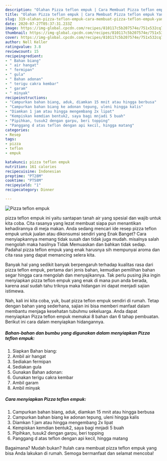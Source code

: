 ```yaml
---
description: "Olahan Pizza teflon empuk | Cara Membuat Pizza teflon empuk Yang Bikin Ngiler"
title: "Olahan Pizza teflon empuk | Cara Membuat Pizza teflon empuk Yang Bikin Ngiler"
slug: 319-olahan-pizza-teflon-empuk-cara-membuat-pizza-teflon-empuk-yang-bikin-ngiler
date: 2020-07-27T05:37:31.233Z
image: https://img-global.cpcdn.com/recipes/810117c5b207574e/751x532cq70/pizza-teflon-empuk-foto-resep-utama.jpg
thumbnail: https://img-global.cpcdn.com/recipes/810117c5b207574e/751x532cq70/pizza-teflon-empuk-foto-resep-utama.jpg
cover: https://img-global.cpcdn.com/recipes/810117c5b207574e/751x532cq70/pizza-teflon-empuk-foto-resep-utama.jpg
author: Nell Keller
ratingvalue: 3.8
reviewcount: 15
recipeingredient:
- " Bahan biang"
- " air hangat"
- " fermipan"
- " gula"
- " Bahan adonan"
- " terigu cakra kembar"
- " garam"
- " minyak"
recipeinstructions:
- "Campurkan bahan biang, aduk, diamkan 15 mnit atau hingga berbusa"
- "Campurkan bahan biang ke adonan tepung, uleni hingga kalis"
- "Diamkan 1 jam atau hingga mengembang 2x lipat"
- "Kempiskan kemdian bentuk2, saya bagi mnjadi 5 buah"
- "Pipihkan, tusuk2 dengan garpu, beri topping"
- "Panggang d atas teflon dengan api kecil, hingga matang"
categories:
- Resep
tags:
- pizza
- teflon
- empuk

katakunci: pizza teflon empuk 
nutrition: 161 calories
recipecuisine: Indonesian
preptime: "PT28M"
cooktime: "PT58M"
recipeyield: "1"
recipecategory: Dinner

---
```



![Pizza teflon empuk](https://img-global.cpcdn.com/recipes/810117c5b207574e/751x532cq70/pizza-teflon-empuk-foto-resep-utama.jpg)


pizza teflon empuk ini yaitu santapan tanah air yang spesial dan wajib untuk kita coba. Cita rasanya yang lezat membuat siapa pun menantikan kehadirannya di meja makan.
Anda sedang mencari ide resep pizza teflon empuk untuk jualan atau dikonsumsi sendiri yang Enak Banget? Cara menyiapkannya memang tidak susah dan tidak juga mudah. misalnya salah mengolah maka hasilnya Tidak Memuaskan dan bahkan tidak sedap. Padahal pizza teflon empuk yang enak harusnya sih mempunyai aroma dan cita rasa yang dapat memancing selera kita.



Banyak hal yang sedikit banyak berpengaruh terhadap kualitas rasa dari pizza teflon empuk, pertama dari jenis bahan, kemudian pemilihan bahan segar hingga cara mengolah dan menyajikannya. Tak perlu pusing jika ingin menyiapkan pizza teflon empuk yang enak di mana pun anda berada, karena asal sudah tahu triknya maka hidangan ini dapat menjadi sajian istimewa.


Nah, kali ini kita coba, yuk, buat pizza teflon empuk sendiri di rumah. Tetap dengan bahan yang sederhana, sajian ini bisa memberi manfaat dalam membantu menjaga kesehatan tubuhmu sekeluarga. Anda dapat menyiapkan Pizza teflon empuk memakai 8 bahan dan 6 tahap pembuatan. Berikut ini cara dalam menyiapkan hidangannya.

<!--inarticleads1-->

##### Bahan-bahan dan bumbu yang digunakan dalam menyiapkan Pizza teflon empuk:

1. Siapkan  Bahan biang:
1. Ambil  air hangat
1. Sediakan  fermipan
1. Sediakan  gula
1. Gunakan  Bahan adonan:
1. Gunakan  terigu cakra kembar
1. Ambil  garam
1. Ambil  minyak




<!--inarticleads2-->

##### Cara menyiapkan Pizza teflon empuk:

1. Campurkan bahan biang, aduk, diamkan 15 mnit atau hingga berbusa
1. Campurkan bahan biang ke adonan tepung, uleni hingga kalis
1. Diamkan 1 jam atau hingga mengembang 2x lipat
1. Kempiskan kemdian bentuk2, saya bagi mnjadi 5 buah
1. Pipihkan, tusuk2 dengan garpu, beri topping
1. Panggang d atas teflon dengan api kecil, hingga matang




Bagaimana? Mudah bukan? Itulah cara membuat pizza teflon empuk yang bisa Anda lakukan di rumah. Semoga bermanfaat dan selamat mencoba!
